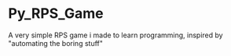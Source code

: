 # Py_RPS_Game
A very simple RPS game i made to learn programming, inspired by "automating the boring stuff"
